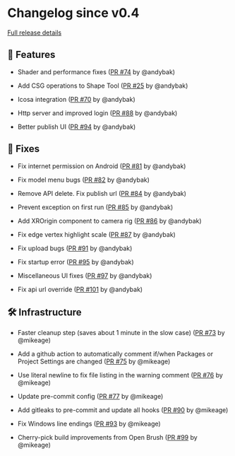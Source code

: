 # Changelog since v0.4

[Full release details](https://github.com/icosa-foundation/open-blocks/compare/v0.4...d0dcd48bf7223c9922e28ab8b9faf94ff1824b03)

## 🚀 Features

- Shader and performance fixes ([PR #74](https://github.com/icosa-foundation/open-blocks/pull/74) by @andybak)

- Add CSG operations to Shape Tool ([PR #25](https://github.com/icosa-foundation/open-blocks/pull/25) by @andybak)

- Icosa integration ([PR #70](https://github.com/icosa-foundation/open-blocks/pull/70) by @andybak)

- Http server and improved login ([PR #88](https://github.com/icosa-foundation/open-blocks/pull/88) by @andybak)

- Better publish UI ([PR #94](https://github.com/icosa-foundation/open-blocks/pull/94) by @andybak)


## 🐛 Fixes

- Fix internet permission on Android ([PR #81](https://github.com/icosa-foundation/open-blocks/pull/81) by @andybak)

- Fix model menu bugs ([PR #82](https://github.com/icosa-foundation/open-blocks/pull/82) by @andybak)

- Remove API delete. Fix publish url ([PR #84](https://github.com/icosa-foundation/open-blocks/pull/84) by @andybak)

- Prevent exception on first run ([PR #85](https://github.com/icosa-foundation/open-blocks/pull/85) by @andybak)

- Add XROrigin component to camera rig ([PR #86](https://github.com/icosa-foundation/open-blocks/pull/86) by @andybak)

- Fix edge vertex highlight scale ([PR #87](https://github.com/icosa-foundation/open-blocks/pull/87) by @andybak)

- Fix upload bugs ([PR #91](https://github.com/icosa-foundation/open-blocks/pull/91) by @andybak)

- Fix startup error ([PR #95](https://github.com/icosa-foundation/open-blocks/pull/95) by @andybak)

- Miscellaneous UI fixes ([PR #97](https://github.com/icosa-foundation/open-blocks/pull/97) by @andybak)

- Fix api url override ([PR #101](https://github.com/icosa-foundation/open-blocks/pull/101) by @andybak)


## 🛠️ Infrastructure

- Faster cleanup step (saves about 1 minute in the slow case) ([PR #73](https://github.com/icosa-foundation/open-blocks/pull/73) by @mikeage)

- Add a github action to automatically comment if/when Packages or Project Settings are changed ([PR #75](https://github.com/icosa-foundation/open-blocks/pull/75) by @mikeage)

- Use literal newline to fix file listing in the warning comment  ([PR #76](https://github.com/icosa-foundation/open-blocks/pull/76) by @mikeage)

- Update pre-commit config ([PR #77](https://github.com/icosa-foundation/open-blocks/pull/77) by @mikeage)

- Add gitleaks to pre-commit and update all hooks ([PR #90](https://github.com/icosa-foundation/open-blocks/pull/90) by @mikeage)

- Fix Windows line endings ([PR #93](https://github.com/icosa-foundation/open-blocks/pull/93) by @mikeage)

- Cherry-pick build improvements from Open Brush ([PR #99](https://github.com/icosa-foundation/open-blocks/pull/99) by @mikeage)





